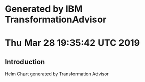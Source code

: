 # Generated by IBM TransformationAdvisor
# Thu Mar 28 19:35:42 UTC 2019
## Introduction

Helm Chart generated by Transformation Advisor
